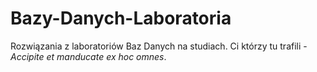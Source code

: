 # Bazy-Danych-Laboratoria
Rozwiązania z laboratoriów Baz Danych na studiach. Ci którzy tu trafili - *Accipite et manducate ex hoc omnes*.
